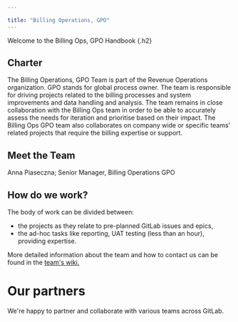 ```yaml
---

title: "Billing Operations, GPO"
---
```


Welcome to the Billing Ops, GPO Handbook
{.h2}

## Charter

The Billing Operations, GPO Team is part of the Revenue Operations organization. GPO stands for global process owner. The team is responsible for driving projects related to the billing processes and system improvements and data handling and analysis. The team remains in close collaboration with the Billing Ops team in order to be able to accurately assess the needs for iteration and prioritise based on their impact. The Billing Ops GPO team also collaborates on company wide or specific teams' related projects that require the billing expertise or support.

## Meet the Team

Anna Piaseczna; Senior Manager, Billing Operations GPO

## How do we work?

The body of work can be divided between:
- the projects as they relate to pre-planned GitLab issues and epics,
- the ad-hoc tasks like reporting, UAT testing (less than an hour), providing expertise.

More detailed information about the team and how to contact us can be found in the [team's wiki.](https://gitlab.com/gitlab-com/Finance-Division/finance/-/wikis/Billing%20Operations%20&%20Accounts%20Receivable%20Wiki#bar_chart-gpo-team)

# Our partners

We're happy to partner and collaborate with various teams across GitLab.